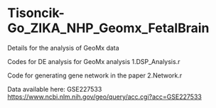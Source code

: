 # Tisoncik-Go_ZIKA_NHP_Geomx_FetalBrain
Details for the analysis of GeoMx data 

Codes for DE analysis for GeoMx analysis 1.DSP_Analysis.r

Code for generating gene network in the paper 2.Network.r

Data available here: GSE227533 https://www.ncbi.nlm.nih.gov/geo/query/acc.cgi?acc=GSE227533

